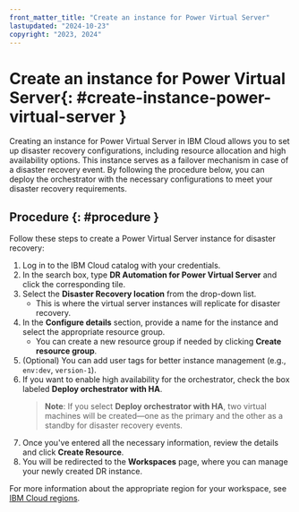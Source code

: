 ```yaml
---
front_matter_title: "Create an instance for Power Virtual Server"
lastupdated: "2024-10-23"
copyright: "2023, 2024"
---
```


# Create an instance for Power Virtual Server{: #create-instance-power-virtual-server }

Creating an instance for Power Virtual Server in IBM Cloud allows you to set up disaster recovery configurations, including resource allocation and high availability options. This instance serves as a failover mechanism in case of a disaster recovery event. By following the procedure below, you can deploy the orchestrator with the necessary configurations to meet your disaster recovery requirements.

## Procedure {: #procedure }

Follow these steps to create a Power Virtual Server instance for disaster recovery:

1. Log in to the IBM Cloud catalog with your credentials.
2. In the search box, type **DR Automation for Power Virtual Server** and click the corresponding tile.
3. Select the **Disaster Recovery location** from the drop-down list.
   - This is where the virtual server instances will replicate for disaster recovery.
4. In the **Configure details** section, provide a name for the instance and select the appropriate resource group.
   - You can create a new resource group if needed by clicking **Create resource group**.
5. (Optional) You can add user tags for better instance management (e.g., `env:dev`, `version-1`).
6. If you want to enable high availability for the orchestrator, check the box labeled **Deploy orchestrator with HA**.
   > **Note**: If you select **Deploy orchestrator with HA**, two virtual machines will be created—one as the primary and the other as a standby for disaster recovery events.
7. Once you've entered all the necessary information, review the details and click **Create Resource**.
8. You will be redirected to the **Workspaces** page, where you can manage your newly created DR instance.

For more information about the appropriate region for your workspace, see [IBM Cloud regions](https://cloud.ibm.com/docs/overview?topic=overview-locations).
